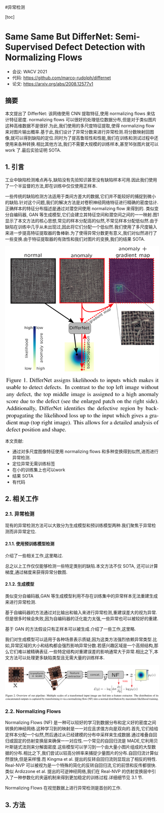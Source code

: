 #异常检测 

[toc]

# Same Same But DifferNet: Semi-Supervised Defect Detection with Normalizing Flows
- 会议: WACV 2021
- 代码: https://github.com/marco-rudolph/differnet
- 论文: https://arxiv.org/abs/2008.12577v1

## 摘要
本文提出了 DifferNet: 该网络使用 CNN 提取特征,使用 normalizing flows 来估计特征密度. normalizing flows 可以很好的处理低位数据分布,但是对于类似图片这种高维数据不是很好.为此,我们使用的多尺度特征提取,使得 normalizing flow 来对图片输出概率.基于此,我们设计了异常分数来进行异常检测.将分数映射回图像,就可以得到缺陷的定位.同时为了提高鲁班性和性能,我们在训练和测试过程中还使用来各种转换.相比其他方法,我们不需要大规模的训练样本,甚至16张图片就可以 work 了.最后实验证明 SOTA.

## 1. 引言  
工业中缺陷检测难点再与,缺陷没有先验知识甚至没有缺陷样本可用.因此我们使用了一个半监督的方法,即在训练中仅仅使用正样本.   

一些传统的缺陷检测方法适用于类间方差大的数据,它们并不能较好的捕捉到微小的缺陷.针对这个问题,我们的解决方法是对卷积神经网络特征进行精确的密度估计.正确样本的特征分布描述是通过对潜空间使用 normalizing flow 来得到的. 类似变分自编码器, GAN 等生成模型,它们会建立其特征空间和潜空间之间的一一映射.图1 显示了本文方法的核心思想,常见的样本分配高的似然,不常见样本分配低似然.由于缺陷在训练中几乎从未出现过,因此将它们分配一个低似然.我们使用了多尺度输入来进一步提高特征提取器的鲁棒新.为了使得异常分数更有意义,我们对似然进行了一些变换.由于特征提取器的有效性和我们对图片的变换,我们的结果 SOTA.

![diffnet_fig1](../../Attachments/diffnet_fig1.png)

本文贡献:
- 通过对多尺度图像特征使用 normalizing flows 和多种变换得到似然,进而进行异常检测.
- 定位异常无需训练标签
- 在小的训练集上也可以work
- 结果 SOTA
- 有代码

## 2. 相关工作
### 2.1. 异常检测
现有的异常检测方法可以大致分为生成模型和预训练模型两种.我们聚焦于异常检测而非异常定位.

#### 2.1.1. 使用预训练模型检测
介绍了一些相关工作,这里略过.  

总之以上工作仅仅能够检测一些特定类别的缺陷.本文方法不仅 SOTA, 还可以计算梯度,通过梯度来获得异常分数图.

#### 2.1.2. 生成模型
类似变分自编码器,GAN 等生成模型利用不存在训练集中的异常样本无法重建生成来进行异常检测.  

基于自编码器的方法通过对比输出和输入来进行异常检测,重建误差大的视为异常.但是很多时候会失败,因为自编码器的泛化能力太强,一些异常也可以被较好的重建.

基于 GAN 的方法假设只有正样本可以被生成.介绍了一些工作,这里略.

我们对生成模型可以适用于各种场景表示质疑,因为这类方法强烈依赖异常类型.比如,异常区域的大小和结构都会强烈影响异常分数.若感兴趣区域是一个高频结构,那么它们难以被精确表征.一些特定结构对重建误差的影响通常大于异常.相比之下,本文方法可以处理更多缺陷类型且无需大量的训练样本.

![diffnet_fig2](../../Attachments/diffnet_fig2.png)

### 2.2. Normalizing Flows
Normalizing Flows (NF) 是一种可以较好的学习到数据分布和定义好的密度之间转换的神经网络.这种学习到的映射是一一对应且求值方向是双向的.首先,它们给给定样本分配一个似然,然后通过从已经建模的分布中采样来生成数据.通过堆叠自回归或固定的仿射变换层来确保一一对应性.一个常见的自回归流是 MADE,它利用贝叶斯链式法则来分解面密度.这些模型可以学习到一个由大量小图片组成的大型数据的分布.相比之下,我们尝试以较高分辨率来捕捉少量图片的分布.自回归流计算似然很快,但是采样慢.而 Kingma et al. 提出的反转自回归流则显现出了相反的特性. Real-NVP 可以被视为是一个特殊的简化的反转自回归流,它的前馈和反传都很快.类似 Ardizzone et al. 提出的可逆神经网络,我们在 Real-NVP 的仿射变换层中引入了一种参数化的夹逼机制来得到更加稳定的训练过程.详细细节见 3.1 节.

Normalizing Flows 在视觉数据上进行异常检测是首创的工作.

## 3. 方法
